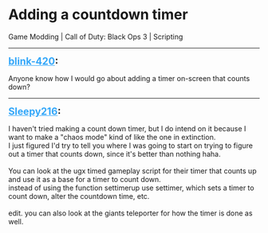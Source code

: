 # Adding a countdown timer
Game Modding | Call of Duty: Black Ops 3 | Scripting

---
<strong style="font-size: 1.4em;"><span style="text-decoration: underline;text-decoration-color: #34a7f9;"><span style="color:#34a7f9;">blink-420</span></span>:</strong>

<p>Anyone know how I would go about adding a timer on-screen that counts down?</p>

---
<strong style="font-size: 1.4em;"><span style="text-decoration: underline;text-decoration-color: #34a7f9;"><span style="color:#34a7f9;">Sleepy216</span></span>:</strong>

<p>I haven&#39;t tried making a count down timer, but I do intend on it because I want to make a &quot;chaos mode&quot; kind of like the one in extinction.<br />I just figured I&#39;d try to tell you where I was going to start on trying to figure out a timer that counts down, since it&#39;s better than nothing haha.<br /><br />You can look at the ugx timed gameplay script for their timer that counts up and use it as a base for a timer to count down.<br />instead of using the function settimerup use settimer, which sets a timer to count down, alter the countdown time, etc.<br /><br />edit. you can also look at the giants teleporter for how the timer is done as well.</p>
